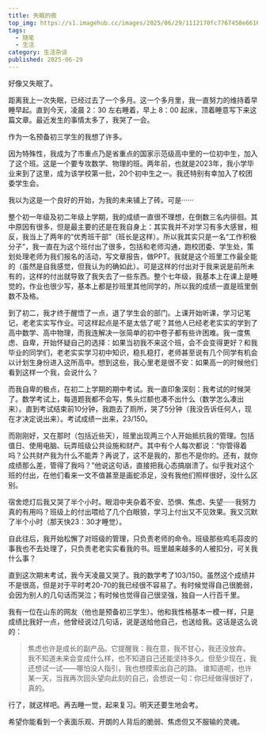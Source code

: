 ```yaml
---
title: 失眠的夜
top_img: https://s1.imagehub.cc/images/2025/06/29/1112170fc7767458e6616ac863a363bc.jpg
tags:
  - 随笔
  - 生活
category: 生活杂谈
published: 2025-06-29
---
```


好像又失眠了。

距离我上一次失眠，已经过去了一个多月。这一个多月里，我一直努力的维持着早睡早起。直到今天，凌晨 2：30 左右睡着，早上 8：00 起床，顶着睡意写下来这篇文章。最近发生的事情太多了，我哭了一会。

作为一名预备初三学生的我想了许多。

因为特殊性，我成为了市重点乃是省重点的国家示范级高中里的一位初中生，加入了这个班。这是一个要专攻数学、物理的班。两年前，也就是2023年，我小学毕业来到了这里，成为该学校第一批，20个初中生之一。我还特别有幸加入了校团委学生会。

我以为这是一个良好的开始，为我的未来铺上了砖。可是······

整个初一年级及初二年级上学期，我的成绩一直很不理想，在倒数三名内徘徊。其中原因有很多，但是最主要的还是在我自身上：其实我并不对学习有多大感冒，相反，我当上了两年的“优秀班干部”（班长是这样）。所以我其实只是一名“工作积极分子”，我一直在为这个班付出了很多，包括和老师沟通，跑校团委、学生处，策划处理老师为我们报名的活动，写文章报告，做PPT。我就是这个班里工作最全能的（虽然是自我感觉，但我认为的确如此）。可是这样的付出对于我来说是前所未有的，这样的付出就导致了我失去了一些东西。整个七年级，我基本上在课上是睡觉的，作业也很少写，基本上都是抄班里其他同学的，所以我的成绩一直是班里倒数不及格。

到了初二，我才终于醒悟了一点，退了学生会的部门。上课开始听课，学习记笔记，老老实实写作业。可这样起点是不是太低了呢？其他人已经老老实实的学到了高中数学、高中物理，而我连解决一张简单的初中卷子都有些许困难。我一度焦虑、自卑，开始怀疑自己的选择：如果当初我不来这个班，会不会变得更好？和我毕业的同学们，老老实实学习初中知识，稳扎稳打，老师甚至说有几个同学有机会以计划生身份进入这所高中。想到这些，我心里老是很不安：如果高一的时候他们看到这样一个我，会说什么？

而我自卑的极点，在初二上学期的期中考试。我一直印象深刻：我考试的时候哭了。数学考试上，每道题我都不会写，焦头烂额也凑不出什么（数学怎么凑出来）。直到考试结束前10分钟，我跑去了厕所，哭了5分钟（我没告诉任何人，现在才决定说出来）。考试成绩一出来，23/150。

而刚刚好，又在那时（包括近些天），班里出现两三个人开始抵抗我的管理。包括值日、使用电脑、玩弄班级公共设施和财产。其中有个人每次都说：“你管得着吗？公共财产我为什么不能弄？再说了，这不是我的，那也不是你的。还有，就你成绩那么差，管得了我吗？”他说这句话，直接把我心态搞崩溃了。似乎我对这个班的付出，在他们看来一文不值甚至是画蛇添足，没有我他们照样很好，没什么区别。

宿舍熄灯后我又哭了半个小时。眼泪中夹杂着不安、恐惧、焦虑、失望······我努力真的有用吗？班级上的付出喂给了几个白眼狼，学习上付出又不见效果。我又沉默了半个小时（那天快23：30才睡觉）。

自此往后，我开始松懈了对班级的管理，只负责老师的命令。班级那些鸡毛蒜皮的事我也不去处理了，只负责老老实实看我的书。班里越来越多的人被扣分，可关我什么事？

直到这次期末考试，我今天凌晨又哭了。我的数学考了103/150。虽然这个成绩并不是很高，但是对于平时考20-70的我已经很不容易了。有时候觉得自己很脆弱，会因为别人的几句话而哭泣；有时候也觉得自己很坚强，独自一人行百千里。

我有一位在山东的网友（他也是预备初三学生）。他和我性格基本一模一样，只是成绩比我好一点，他曾经说过几句话，说是送给他自己，也送给我。这话是这么说的：

> 焦虑也许是成长的副产品。它提醒我：我在意，我不甘心，我还没放弃。
>我不知道未来会变成什么样，也不知道自己还能坚持多久。但至少现在，我还想试一试——哪怕没人指引，我也想摸索出自己的路。
>谁知道呢，也许某一天，当我再次回头望向此刻的自己，会想说一句：你已经做得很好了，真的。

行了，就这样吧。再去睡一觉，起来复习。明天还要生地会考。

希望你能看到一个表面乐观、开朗的人背后的脆弱、焦虑但又不服输的灵魂。